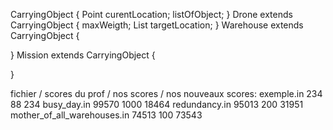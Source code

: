 CarryingObject {
  Point curentLocation;
  listOfObject;
}
Drone extends CarryingObject {
  maxWeigth;
  List<Point> targetLocation;
}
Warehouse extends CarryingObject {

}
Mission extends CarryingObject {

}

fichier / scores du prof / nos scores / nos nouveaux scores:
exemple.in 234 88 234
busy_day.in 99570 1000 18464
redundancy.in 95013 200 31951
mother_of_all_warehouses.in 74513 100 73543
